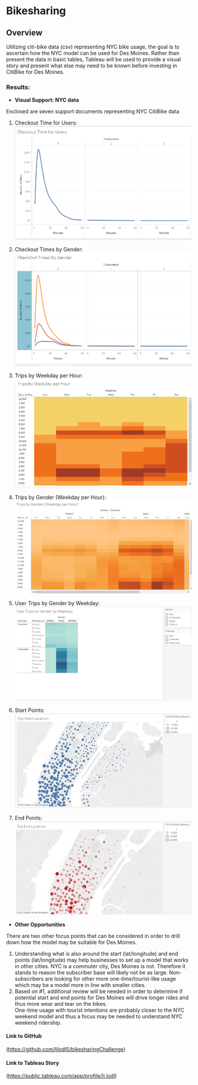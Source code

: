 # Bikesharing

## **Overview**
Utilizing citi-bike data (csv) representing NYC bike usage, the goal is to ascertain how the NYC model can be used for Des Moines. 
Rather than present the data in basic tables, Tableau will be used to provide a visual story and present what else may need to be known before investing in CitiBike for Des Moines. 


 
### **Results**: 

* **Visual Support: NYC data**

Enclosed are seven support documents representing NYC CitiBike data
 
1) Checkout Time for Users: 
![Exhibit 1](https://github.com/ljlodl5/bikesharingChallenge/blob/main/Checkout%20Time%20for%20Users.png)

2) Checkout Times by Gender:
![Exhibit 2](https://github.com/ljlodl5/bikesharingChallenge/blob/main/Checkout%20Times%20by%20Gender.png)

3) Trips by Weekday per Hour:
![Exhibit 3](https://github.com/ljlodl5/bikesharingChallenge/blob/main/Trips%20by%20Weekday%20per%20Hour.png)

4) Trips by Gender (Weekday per Hour):
![Exhibit 4](https://github.com/ljlodl5/bikesharingChallenge/blob/main/Trips%20by%20Gender%20(Weekday%20per%20Hour).png)

5) User Trips by Gender by Weekday:
![Exhibit 5](https://github.com/ljlodl5/bikesharingChallenge/blob/main/Trips%20by%20Gender%20by%20Weekday.png)

6) Start Points:
![Exhibit 6](https://github.com/ljlodl5/bikesharingChallenge/blob/main/Top%20Start%20Location.png)

7) End Points:
![Exhibit 7](https://github.com/ljlodl5/bikesharingChallenge/blob/main/Top%20End%20Location.png)

* **Other Opportunities**

There are two other focus points that can be considered in order to drill down how the model may be suitable for Des Moines.
1) Understanding what is also around the start (lat/longitude) and end points (lat/longitude) may help businesses to set up a model that works in other cities. NYC is a commuter city, Des Moines is not. 
Therefore it stands to reason the subscriber base will likely not be as large. Non-subscribers are looking for other more one-time/tourist-like usage which may be a model more in line with smaller cities.   
2) Based on #1, additional review will be needed in order to determine if potential start and end points for Des Moines will drive longer rides and thus more wear and tear on the bikes.  
One-time usage with tourist intentions are probably closer to the NYC weekend model and thus a focus may be needed to understand NYC weekend ridership.  


#### Link to GitHub
(https://github.com/ljlodl5/bikesharingChallenge)

#### Link to Tableau Story
(https://public.tableau.com/app/profile/lj.lodl)
